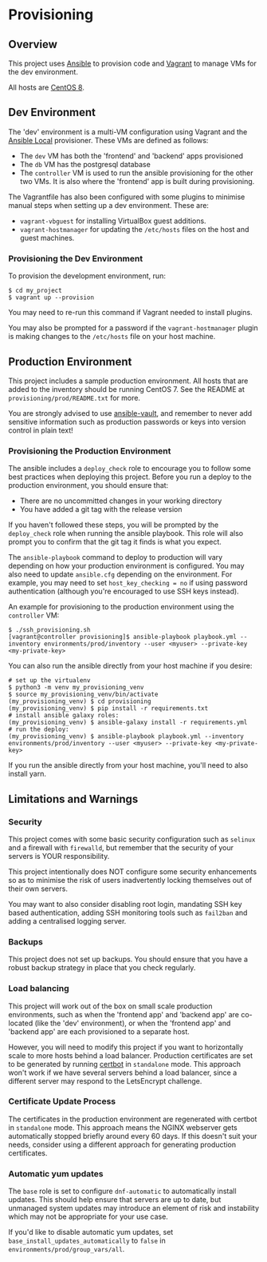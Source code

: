 # Provisioning

## Overview

This project uses [Ansible](https://docs.ansible.com/ansible/latest/index.html)
to provision code and [Vagrant](https://www.vagrantup.com) to manage VMs for
the dev environment.

All hosts are [CentOS 8](https://www.centos.org).

## Dev Environment

The 'dev' environment is a multi-VM configuration using Vagrant and the
[Ansible Local](https://www.vagrantup.com/docs/provisioning/ansible_local.html)
provisioner. These VMs are defined as follows:

* The `dev` VM has both the 'frontend' and 'backend' apps provisioned
* The `db` VM has the postgresql database
* The `controller` VM is used to run the ansible provisioning for the other
  two VMs. It is also where the 'frontend' app is built during provisioning.
  
The Vagrantfile has also been configured with some plugins to minimise manual
steps when setting up a dev environment. These are:
  
  * `vagrant-vbguest` for installing VirtualBox guest additions.
  * `vagrant-hostmanager` for updating the `/etc/hosts` files on the host
    and guest machines.
  
### Provisioning the Dev Environment

To provision the development environment, run:
```
$ cd my_project
$ vagrant up --provision
```

You may need to re-run this command if Vagrant needed to install plugins.

You may also be prompted for a password if the `vagrant-hostmanager` plugin is
making changes to the `/etc/hosts` file on your host machine.

## Production Environment

This project includes a sample production environment. All hosts that are added
to the inventory should be running CentOS 7. See the README at
`provisioning/prod/README.txt` for more.

You are strongly advised to use [ansible-vault](https://docs.ansible.com/ansible/latest/user_guide/vault.html),
and remember to never add sensitive information such as production passwords or
keys into version control in plain text!
  
### Provisioning the Production Environment

The ansible includes a `deploy_check` role to encourage you to follow some best
practices when deploying this project. Before you run a deploy to the production
environment, you should ensure that:

* There are no uncommitted changes in your working directory
* You have added a git tag with the release version

If you haven't followed these steps, you will be prompted by the `deploy_check`
role when running the ansible playbook. This role will also prompt you to
confirm that the git tag it finds is what you expect.

The `ansible-playbook` command to deploy to production will vary depending on
how your production environment is configured. You may also need to update
`ansible.cfg` depending on the environment. For example, you may need to set
`host_key_checking = no` if using password authentication (although you're 
encouraged to use SSH keys instead).

An example for provisioning to the production environment using the
`controller` VM:

```
$ ./ssh_provisioning.sh
[vagrant@controller provisioning]$ ansible-playbook playbook.yml --inventory environments/prod/inventory --user <myuser> --private-key <my-private-key>
```

You can also run the ansible directly from your host machine if you desire:

```
# set up the virtualenv
$ python3 -m venv my_provisioning_venv
$ source my_provisioning_venv/bin/activate
(my_provisioning_venv) $ cd provisioning
(my_provisioning_venv) $ pip install -r requirements.txt
# install ansible galaxy roles:
(my_provisioning_venv) $ ansible-galaxy install -r requirements.yml
# run the deploy:
(my_provisioning_venv) $ ansible-playbook playbook.yml --inventory environments/prod/inventory --user <myuser> --private-key <my-private-key>
```

If you run the ansible directly from your host machine, you'll need to also install yarn.

## Limitations and Warnings

### Security

This project comes with some basic security configuration such as `selinux` and
a firewall with `firewalld`, but remember that the security of your servers
is YOUR responsibility.

This project intentionally does NOT configure some security enhancements so as
to minimise the risk of users inadvertently locking themselves out of their own
servers.

You may want to also consider disabling root login, mandating SSH key based
authentication, adding SSH monitoring tools such as `fail2ban` and adding a
centralised logging server.

### Backups

This project does not set up backups. You should ensure that you have a robust
backup strategy in place that you check regularly.

### Load balancing

This project will work out of the box on small scale production environments,
such as when the 'frontend app' and 'backend app' are co-located (like the
'dev' environment), or when the 'frontend app' and 'backend app' are each
provisioned to a separate host.

However, you will need to modify this project if you want to horizontally scale
to more hosts behind a load balancer. Production certificates are set to be
generated by running [certbot](https://certbot.eff.org) in `standalone` mode.
This approach won't work if we have several servers behind a load balancer, since
a different server may respond to the LetsEncrypt challenge.

### Certificate Update Process

The certificates in the production environment are regenerated with certbot in
`standalone` mode. This approach means the NGINX webserver gets automatically
stopped briefly around every 60 days. If this doesn't suit your needs, consider
using a different approach for generating production certificates.

### Automatic yum updates

The `base` role is set to configure `dnf-automatic` to automatically install updates.
This should help ensure that servers are up to date, but unmanaged system updates
may introduce an element of risk and instability which may not be appropriate
for your use case.

If you'd like to disable automatic yum updates, set
`base_install_updates_automatically` to `false` in `environments/prod/group_vars/all`. 
